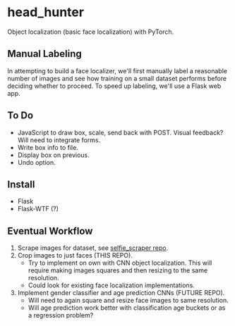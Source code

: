 # head_hunter

Object localization (basic face localization) with PyTorch.


## Manual Labeling

In attempting to build a face localizer, we'll first manually label a reasonable number of images and see how training on a small dataset performs before deciding whether to proceed. To speed up labeling, we'll use a Flask web app.


## To Do

- JavaScript to draw box, scale, send back with POST. Visual feedback? Will need to integrate forms.
- Write box info to file.
- Display box on previous.
- Undo option.


## Install 

- Flask
- Flask-WTF (?)


## Eventual Workflow

1. Scrape images for dataset, see [selfie_scraper repo](https://github.com/dliedtka/selfie_scraper).
2. Crop images to just faces (THIS REPO).
    - Try to implement on own with CNN object localization. This will require making images squares and then resizing to the same resolution.
    - Could look for existing face localization implementations.
3. Implement gender classifier and age prediction CNNs (FUTURE REPO).
    - Will need to again square and resize face images to same resolution.
    - Will age prediction work better with classification age buckets or as a regression problem?
